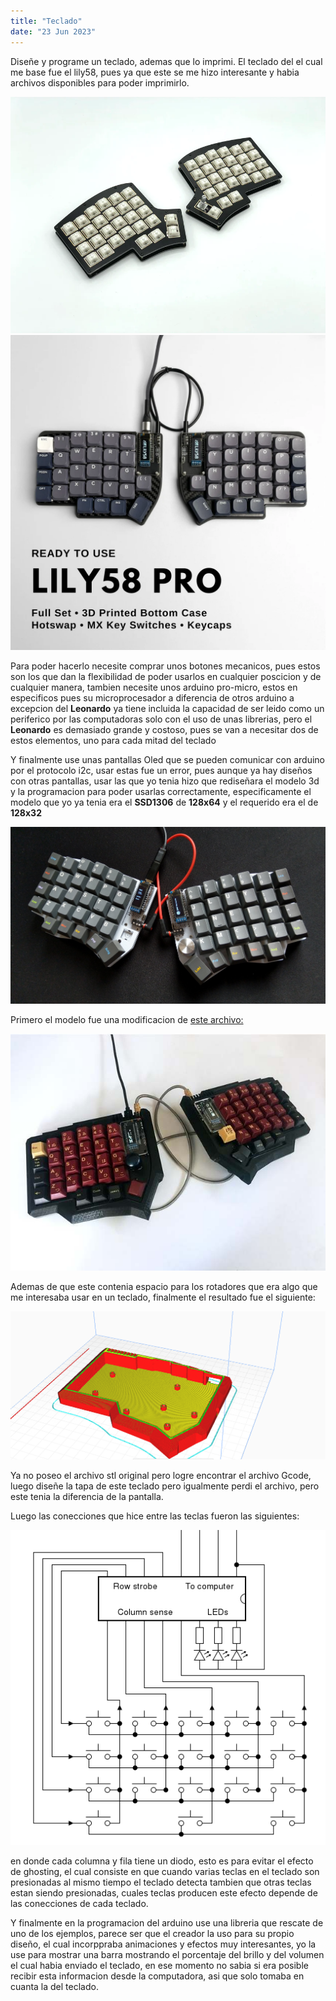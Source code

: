 ```yaml
---
title: "Teclado"
date: "23 Jun 2023"
---
```


 Diseñe y programe un teclado, ademas que lo imprimi. El teclado del el cual me base fue el lily58, pues ya que este se me hizo interesante y habia archivos
 disponibles para poder imprimirlo.
 
![](/pro_img/iris_keyboard.webp)
![](/pro_img/lily58.webp)

 Para poder hacerlo necesite comprar unos botones mecanicos, pues estos son los que dan la flexibilidad de poder usarlos en cualquier poscicion y de cualquier manera,
 tambien necesite unos arduino pro-micro, estos en especificos pues su microprocesador a diferencia de otros arduino a excepcion del **Leonardo** ya tiene incluida
 la capacidad de ser leido como un periferico por las computadoras solo con el uso de unas librerias, pero el **Leonardo** es demasiado grande y costoso, pues se 
 van a necesitar dos de estos elementos, uno para cada mitad del teclado

 Y finalmente use unas pantallas Oled que se pueden comunicar con arduino por el protocolo i2c, usar estas fue un error, pues aunque ya hay diseños con otras pantallas,
 usar las que yo tenia hizo que rediseñara el modelo 3d y la programacion para poder usarlas correctamente, especificamente el modelo que yo ya tenia era el 
 **SSD1306** de **128x64** y el requerido era el de **128x32**

![](/pro_img/teclado_con_pantalla.jpg)

 Primero el modelo fue una modificacion de [este archivo:](https://www.thingiverse.com/thing:4380457)

![](/pro_img/lily58Modelo.jpg)

 Ademas de que este contenia espacio para los rotadores que era algo que me interesaba usar en un teclado, finalmente el resultado fue el siguiente:
 
![](/pro_img/tecladoFinal.png)

 Ya no poseo el archivo stl original pero logre encontrar el archivo Gcode, luego diseñe la tapa de este teclado pero igualmente perdi el archivo, pero este tenia
 la diferencia de la pantalla.


 Luego las conecciones que hice entre las teclas fueron las siguientes:
 
![](/pro_img/conecciones.png)

 en donde cada columna y fila tiene un diodo, esto es para evitar el efecto de ghosting, el cual consiste en que cuando varias teclas en el teclado son presionadas al
 mismo tiempo el teclado detecta tambien que otras teclas estan siendo presionadas, cuales teclas producen este efecto depende de las conecciones de cada teclado.


 Y finalmente en la programacion del arduino use una libreria que rescate de uno de los ejemplos, parece ser que el creador la uso para su propio diseño, el cual incorppraba
 animaciones y efectos muy interesantes, yo la use para mostrar una barra mostrando el porcentaje del brillo y del volumen el cual habia enviado el teclado, en ese momento
 no sabia si era posible recibir esta informacion desde la computadora, asi que solo tomaba en cuanta la del teclado.
 

